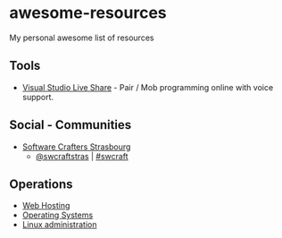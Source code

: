 # awesome-resources
My personal awesome list of resources

## Tools

* [Visual Studio Live Share](https://visualstudio.microsoft.com/fr/services/live-share/?rr=https%3A%2F%2Fwww.bing.com%2F) - Pair / Mob programming online with voice support.

## Social - Communities

* [Software Crafters Strasbourg](https://www.meetup.com/Software-Crafters-Strasbourg/)
  * [@swcraftstras](https://twitter.com/swcraftstras) | [#swcraft](https://twitter.com/search?q=%23swcraft&src=typd)

## Operations

* [Web Hosting](hosting.md)
* [Operating Systems](operating-systems.md)
* [Linux administration](linux-administration.md)
